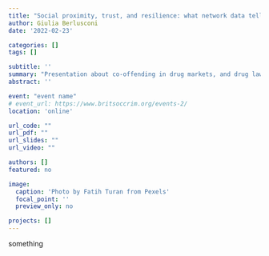 ```yaml
---
title: "Social proximity, trust, and resilience: what network data tell us about drug markets and their enforcement"
author: Giulia Berlusconi
date: '2022-02-23'

categories: []
tags: []

subtitle: ''
summary: "Presentation about co-offending in drug markets, and drug law enforcement."
abstract: ''

event: "event name"
# event_url: https://www.britsoccrim.org/events-2/
location: 'online'

url_code: ""
url_pdf: ""
url_slides: ""
url_video: ""

authors: []
featured: no

image:
  caption: 'Photo by Fatih Turan from Pexels'
  focal_point: ''
  preview_only: no

projects: []
---
```


something
